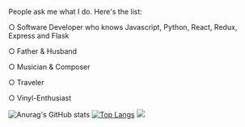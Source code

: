 People ask me what I do. Here's the list:

○ Software Developer who knows Javascript, Python, React, Redux, Express and Flask 

○ Father & Husband

○ Musician & Composer

○ Traveler

○ Vinyl-Enthusiast 

![Anurag's GitHub stats](https://github-readme-stats.vercel.app/api?username=payne-j&count_private=true&theme=tokyonight)
[![Top Langs](https://github-readme-stats.vercel.app/api/top-langs/?username=payne-j&layout=compact&hide=CSS,SCSS&theme=tokyonight)](https://github.com/anuraghazra/github-readme-stats)
![](https://komarev.com/ghpvc/?username=payne-j)

